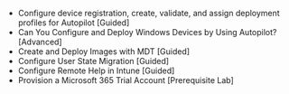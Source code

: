 - Configure device registration, create, validate, and assign deployment profiles for Autopilot [Guided]
- Can You Configure and Deploy Windows Devices by Using Autopilot? [Advanced]
- Create and Deploy Images with MDT [Guided]
- Configure User State Migration [Guided]
- Configure Remote Help in Intune [Guided]
- Provision a Microsoft 365 Trial Account [Prerequisite Lab]
